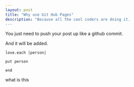 ```yaml
---
layout: post
title: "Why use Git Hub Pages"
description: "Because all the cool coders are doing it.
---
```


You just need to push your post up like a github commit.

And it will be added.

```
love.each |person|

put person

end

```

what is this
